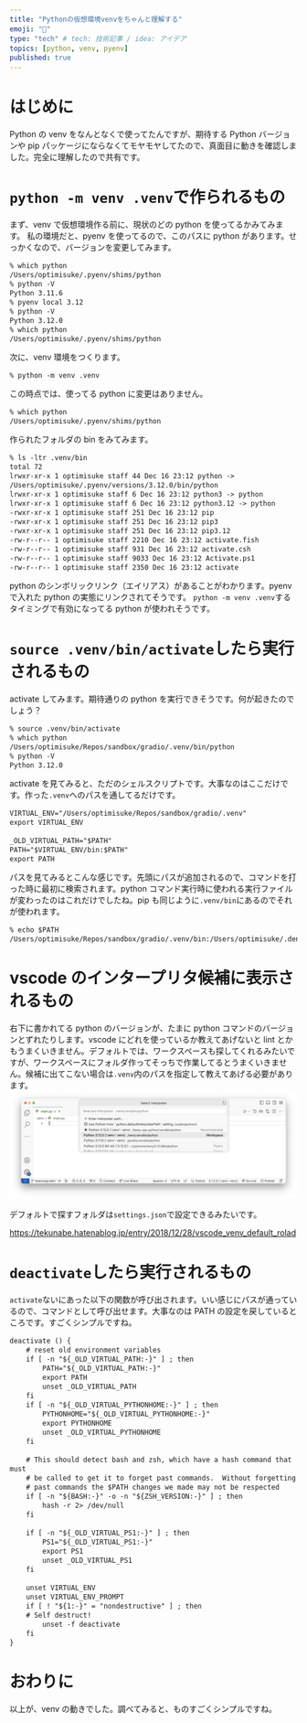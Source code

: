 ```yaml
---
title: "Pythonの仮想環境venvをちゃんと理解する"
emoji: "🐍"
type: "tech" # tech: 技術記事 / idea: アイデア
topics: [python, venv, pyenv]
published: true
---
```


# はじめに

Python の venv をなんとなくで使ってたんですが、期待する Python バージョンや pip パッケージにならなくてモヤモヤしてたので、真面目に動きを確認しました。完全に理解したので共有です。

# `python -m venv .venv`で作られるもの

まず、venv で仮想環境作る前に、現状のどの python を使ってるかみてみます。
私の環境だと、pyenv を使ってるので、このパスに python があります。せっかくなので、バージョンを変更してみます。

```
% which python
/Users/optimisuke/.pyenv/shims/python
% python -V
Python 3.11.6
% pyenv local 3.12
% python -V
Python 3.12.0
% which python
/Users/optimisuke/.pyenv/shims/python
```

次に、venv 環境をつくります。

```
% python -m venv .venv
```

この時点では、使ってる python に変更はありません。

```
% which python
/Users/optimisuke/.pyenv/shims/python
```

作られたフォルダの bin をみてみます。

```
% ls -ltr .venv/bin
total 72
lrwxr-xr-x 1 optimisuke staff 44 Dec 16 23:12 python -> /Users/optimisuke/.pyenv/versions/3.12.0/bin/python
lrwxr-xr-x 1 optimisuke staff 6 Dec 16 23:12 python3 -> python
lrwxr-xr-x 1 optimisuke staff 6 Dec 16 23:12 python3.12 -> python
-rwxr-xr-x 1 optimisuke staff 251 Dec 16 23:12 pip
-rwxr-xr-x 1 optimisuke staff 251 Dec 16 23:12 pip3
-rwxr-xr-x 1 optimisuke staff 251 Dec 16 23:12 pip3.12
-rw-r--r-- 1 optimisuke staff 2210 Dec 16 23:12 activate.fish
-rw-r--r-- 1 optimisuke staff 931 Dec 16 23:12 activate.csh
-rw-r--r-- 1 optimisuke staff 9033 Dec 16 23:12 Activate.ps1
-rw-r--r-- 1 optimisuke staff 2350 Dec 16 23:12 activate
```

python のシンボリックリンク（エイリアス）があることがわかります。pyenv で入れた python の実態にリンクされてそうです。
`python -m venv .venv`するタイミングで有効になってる python が使われそうです。

# `source .venv/bin/activate`したら実行されるもの

activate してみます。期待通りの python を実行できそうです。何が起きたのでしょう？

```
% source .venv/bin/activate
% which python
/Users/optimisuke/Repos/sandbox/gradio/.venv/bin/python
% python -V
Python 3.12.0
```

activate を見てみると、ただのシェルスクリプトです。大事なのはここだけです。作った`.venv`へのパスを通してるだけです。

```activate
VIRTUAL_ENV="/Users/optimisuke/Repos/sandbox/gradio/.venv"
export VIRTUAL_ENV

_OLD_VIRTUAL_PATH="$PATH"
PATH="$VIRTUAL_ENV/bin:$PATH"
export PATH
```

パスを見てみるとこんな感じです。先頭にパスが追加されるので、コマンドを打った時に最初に検索されます。python コマンド実行時に使われる実行ファイルが変わったのはこれだけでしたね。pip も同じように`.venv/bin`にあるのでそれが使われます。

```
% echo $PATH
/Users/optimisuke/Repos/sandbox/gradio/.venv/bin:/Users/optimisuke/.deno/bin:/Users/optimisuke/.local/bin
```

# vscode のインタープリタ候補に表示されるもの

右下に書かれてる python のバージョンが、たまに python コマンドのバージョンとずれたりします。vscode にどれを使っているか教えてあげないと lint とかもうまくいきません。デフォルトでは、ワークスペースも探してくれるみたいですが、ワークスペースにフォルダ作ってそっちで作業してるとうまくいきません。候補に出てこない場合は`.venv`内のパスを指定して教えてあげる必要があります。
![](/images/2023-12-16-23-36-00.png)

デフォルトで探すフォルダは`settings.json`で設定できるみたいです。

https://tekunabe.hatenablog.jp/entry/2018/12/28/vscode_venv_default_rolad

# `deactivate`したら実行されるもの

`activate`ないにあった以下の関数が呼び出されます。いい感じにパスが通っているので、コマンドとして呼び出せます。大事なのは PATH の設定を戻しているところです。すごくシンプルですね。

```activate
deactivate () {
    # reset old environment variables
    if [ -n "${_OLD_VIRTUAL_PATH:-}" ] ; then
        PATH="${_OLD_VIRTUAL_PATH:-}"
        export PATH
        unset _OLD_VIRTUAL_PATH
    fi
    if [ -n "${_OLD_VIRTUAL_PYTHONHOME:-}" ] ; then
        PYTHONHOME="${_OLD_VIRTUAL_PYTHONHOME:-}"
        export PYTHONHOME
        unset _OLD_VIRTUAL_PYTHONHOME
    fi

    # This should detect bash and zsh, which have a hash command that must
    # be called to get it to forget past commands.  Without forgetting
    # past commands the $PATH changes we made may not be respected
    if [ -n "${BASH:-}" -o -n "${ZSH_VERSION:-}" ] ; then
        hash -r 2> /dev/null
    fi

    if [ -n "${_OLD_VIRTUAL_PS1:-}" ] ; then
        PS1="${_OLD_VIRTUAL_PS1:-}"
        export PS1
        unset _OLD_VIRTUAL_PS1
    fi

    unset VIRTUAL_ENV
    unset VIRTUAL_ENV_PROMPT
    if [ ! "${1:-}" = "nondestructive" ] ; then
    # Self destruct!
        unset -f deactivate
    fi
}
```

# おわりに

以上が、venv の動きでした。調べてみると、ものすごくシンプルですね。
